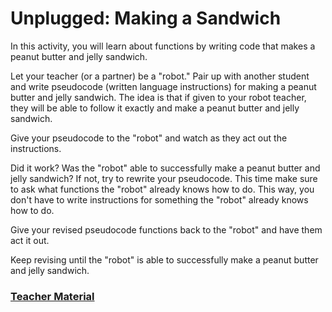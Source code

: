 # Unplugged: Making a Sandwich

In this activity, you will learn about functions by writing code that makes a peanut butter and jelly sandwich.

Let your teacher (or a partner) be a "robot." Pair up with another student and write pseudocode (written language instructions) for making a peanut butter and jelly sandwich. The idea is that if given to your robot teacher, they will be able to follow it exactly and make a peanut butter and jelly sandwich.

Give your pseudocode to the "robot" and watch as they act out the instructions. 

Did it work? Was the "robot" able to successfully make a peanut butter and jelly sandwich? If not, try to rewrite your pseudocode. This time make sure to ask what functions the "robot" already knows how to do. This way, you don't have to write instructions for something the "robot" already knows how to do.

Give your revised pseudocode functions back to the "robot" and have them act it out.

Keep revising until the "robot" is able to successfully make a peanut butter and jelly sandwich.

### [Teacher Material](/courses/csintro2/about/teachers)

